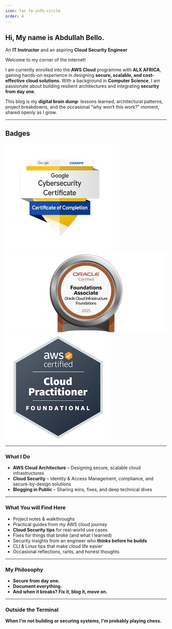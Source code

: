 ```yaml
---
icon: fas fa-info-circle
order: 4
---
```


## Hi, My name is Abdullah Bello.  
An **IT Instructor** and an aspiring **Cloud Security Engineer**  

Welcome to my corner of the internet!

I am currently enrolled into the **AWS Cloud** programme with **ALX AFRICA**, gaining hands-on experience in designing **secure, scalable, and cost-effective cloud solutions**. With a background in **Computer Science**, I am passionate about building resilient architectures and integrating **security from day one**.

This blog is my **digital brain dump**: lessons learned, architectural patterns, project breakdowns, and the occasional “why won’t this work?” moment, shared openly as I grow.

---

## Badges
 
![Google Cybersecurity Professional Certificate V2](/assets/img/google-cybersec.png)
![OCI Foundations Associate](/assets/img/OCI25FNDCFA.png) 
![AWS Certified Cloud Practioner](/assets/img/aws-certified-cloud-practitioner.png)

---

### What I Do

- **AWS Cloud Architecture** – Designing secure, scalable cloud infrastructures  
- **Cloud Security** – Identity & Access Management, compliance, and secure-by-design solutions  
- **Blogging in Public** – Sharing wins, fixes, and deep technical dives  

---

### What You will Find Here

- Project notes & walkthroughs  
- Practical guides from my AWS cloud journey  
- **Cloud Security tips** for real-world use cases  
- Fixes for things that broke (and what I learned)  
- Security insights from an engineer who **thinks before he builds**  
- CLI & Linux tips that make cloud life easier  
- Occasional reflections, rants, and honest thoughts  

---

### My Philosophy

- **Secure from day one.**  
- **Document everything.**  
- **And when it breaks? Fix it, blog it, move on.**

---

### Outside the Terminal


**When I'm not building or securing systems, I'm probably playing chess.**

